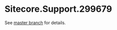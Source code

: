 # Sitecore.Support.299679

See [master branch](https://github.com/sitecoresupport/Sitecore.Support.299679) for details.